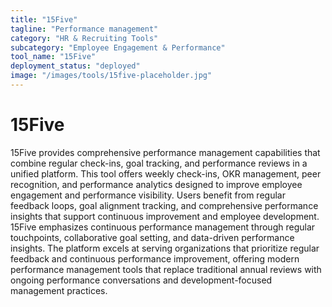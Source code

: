 ```yaml
---
title: "15Five"
tagline: "Performance management"
category: "HR & Recruiting Tools"
subcategory: "Employee Engagement & Performance"
tool_name: "15Five"
deployment_status: "deployed"
image: "/images/tools/15five-placeholder.jpg"
---
```


# 15Five

15Five provides comprehensive performance management capabilities that combine regular check-ins, goal tracking, and performance reviews in a unified platform. This tool offers weekly check-ins, OKR management, peer recognition, and performance analytics designed to improve employee engagement and performance visibility. Users benefit from regular feedback loops, goal alignment tracking, and comprehensive performance insights that support continuous improvement and employee development. 15Five emphasizes continuous performance management through regular touchpoints, collaborative goal setting, and data-driven performance insights. The platform excels at serving organizations that prioritize regular feedback and continuous performance improvement, offering modern performance management tools that replace traditional annual reviews with ongoing performance conversations and development-focused management practices.
